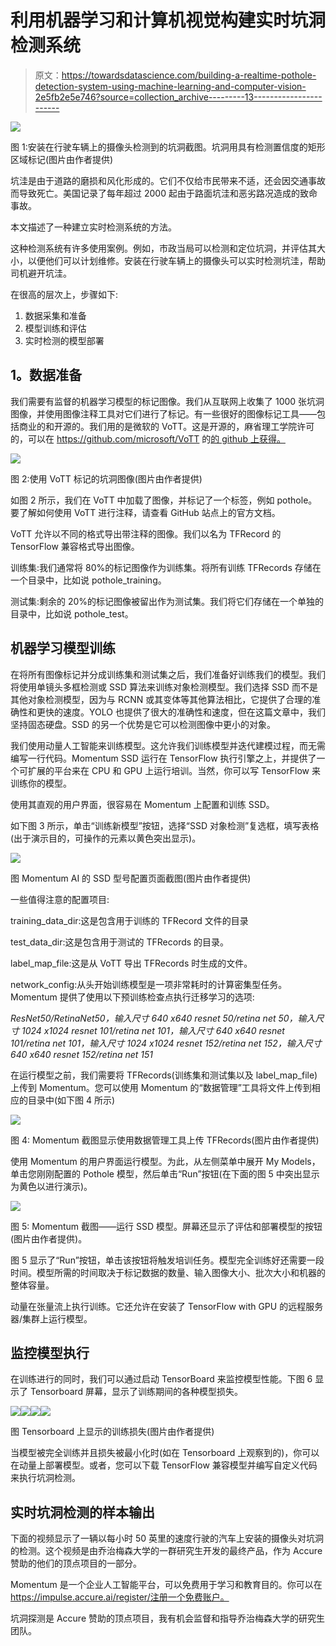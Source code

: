 # 利用机器学习和计算机视觉构建实时坑洞检测系统

> 原文：<https://towardsdatascience.com/building-a-realtime-pothole-detection-system-using-machine-learning-and-computer-vision-2e5fb2e5e746?source=collection_archive---------13----------------------->

![](img/ad37c4a3d9f9d24ec2987e4f048d9844.png)

图 1:安装在行驶车辆上的摄像头检测到的坑洞截图。坑洞用具有检测置信度的矩形区域标记(图片由作者提供)

坑洼是由于道路的磨损和风化形成的。它们不仅给市民带来不适，还会因交通事故而导致死亡。美国记录了每年超过 2000 起由于路面坑洼和恶劣路况造成的致命事故。

本文描述了一种建立实时检测系统的方法。

这种检测系统有许多使用案例。例如，市政当局可以检测和定位坑洞，并评估其大小，以便他们可以计划维修。安装在行驶车辆上的摄像头可以实时检测坑洼，帮助司机避开坑洼。

在很高的层次上，步骤如下:

1.  数据采集和准备
2.  模型训练和评估
3.  实时检测的模型部署

## **1。数据准备**

我们需要有监督的机器学习模型的标记图像。我们从互联网上收集了 1000 张坑洞图像，并使用图像注释工具对它们进行了标记。有一些很好的图像标记工具——包括商业的和开源的。我们用的是微软的 VoTT。这是开源的，麻省理工学院许可的，可以在 https://github.com/microsoft/VoTT 的[的 github 上获得。](https://github.com/microsoft/VoTT)

![](img/ddd9bf353de5d8af74f9e7f1ed32ff87.png)

图 2:使用 VoTT 标记的坑洞图像(图片由作者提供)

如图 2 所示，我们在 VoTT 中加载了图像，并标记了一个标签，例如 pothole。要了解如何使用 VoTT 进行注释，请查看 GitHub 站点上的官方文档。

VoTT 允许以不同的格式导出带注释的图像。我们以名为 TFRecord 的 TensorFlow 兼容格式导出图像。

训练集:我们通常将 80%的标记图像作为训练集。将所有训练 TFRecords 存储在一个目录中，比如说 pothole_training。

测试集:剩余的 20%的标记图像被留出作为测试集。我们将它们存储在一个单独的目录中，比如说 pothole_test。

## 机器学习模型训练

在将所有图像标记并分成训练集和测试集之后，我们准备好训练我们的模型。我们将使用单镜头多框检测或 SSD 算法来训练对象检测模型。我们选择 SSD 而不是其他对象检测模型，因为与 RCNN 或其变体等其他算法相比，它提供了合理的准确性和更快的速度。YOLO 也提供了很大的准确性和速度，但在这篇文章中，我们坚持固态硬盘。SSD 的另一个优势是它可以检测图像中更小的对象。

我们使用动量人工智能来训练模型。这允许我们训练模型并迭代建模过程，而无需编写一行代码。Momentum SSD 运行在 TensorFlow 执行引擎之上，并提供了一个可扩展的平台来在 CPU 和 GPU 上运行培训。当然，你可以写 TensorFlow 来训练你的模型。

使用其直观的用户界面，很容易在 Momentum 上配置和训练 SSD。

如下图 3 所示，单击“训练新模型”按钮，选择“SSD 对象检测”复选框，填写表格(出于演示目的，可操作的元素以黄色突出显示)。

![](img/ebacfc9d4eb74b19b364819dfeed4e63.png)

图 Momentum AI 的 SSD 型号配置页面截图(图片由作者提供)

一些值得注意的配置项目:

training_data_dir:这是包含用于训练的 TFRecord 文件的目录

test_data_dir:这是包含用于测试的 TFRecords 的目录。

label_map_file:这是从 VoTT 导出 TFRecords 时生成的文件。

network_config:从头开始训练模型是一项非常耗时的计算密集型任务。Momentum 提供了使用以下预训练检查点执行迁移学习的选项:

*ResNet50/RetinaNet50，输入尺寸 640 x640
resnet 50/retina net 50，输入尺寸 1024 x1024
resnet 101/retina net 101，输入尺寸 640 x640
resnet 101/retina net 101，输入尺寸 1024 x1024
resnet 152/retina net 152，输入尺寸 640 x640
resnet 152/retina net 151*

在运行模型之前，我们需要将 TFRecords(训练集和测试集以及 label_map_file)上传到 Momentum。您可以使用 Momentum 的“数据管理”工具将文件上传到相应的目录中(如下图 4 所示)

![](img/87db4daab5ede6cc47f2d07c8a0fc609.png)

图 4: Momentum 截图显示使用数据管理工具上传 TFRecords(图片由作者提供)

使用 Momentum 的用户界面运行模型。为此，从左侧菜单中展开 My Models，单击您刚刚配置的 Pothole 模型，然后单击“Run”按钮(在下面的图 5 中突出显示为黄色以进行演示)。

![](img/03d65e1d92db3d1a7e94b38ebdb4e0e6.png)

图 5: Momentum 截图——运行 SSD 模型。屏幕还显示了评估和部署模型的按钮(图片由作者提供)。

图 5 显示了“Run”按钮，单击该按钮将触发培训任务。模型完全训练好还需要一段时间。模型所需的时间取决于标记数据的数量、输入图像大小、批次大小和机器的整体容量。

动量在张量流上执行训练。它还允许在安装了 TensorFlow with GPU 的远程服务器/集群上运行模型。

## 监控模型执行

在训练进行的同时，我们可以通过启动 TensorBoard 来监控模型性能。下图 6 显示了 Tensorboard 屏幕，显示了训练期间的各种模型损失。

![](img/0295ebc39f233ae67a8ab5729341379e.png)![](img/1f91705b40d3b41501dea351b2e604c5.png)![](img/1f14820b141079333e0b1d71bc9d15bc.png)![](img/a82a2cba0b7f1cb703518aab7506d7fe.png)

图 Tensorboard 上显示的训练损失(图片由作者提供)

当模型被完全训练并且损失被最小化时(如在 Tensorboard 上观察到的)，你可以在动量上部署模型。或者，您可以下载 TensorFlow 兼容模型并编写自定义代码来执行坑洞检测。

## 实时坑洞检测的样本输出

下面的视频显示了一辆以每小时 50 英里的速度行驶的汽车上安装的摄像头对坑洞的检测。这个视频是由乔治梅森大学的一群研究生开发的最终产品，作为 Accure 赞助的他们的顶点项目的一部分。

Momentum 是一个企业人工智能平台，可以免费用于学习和教育目的。你可以在 https://impulse.accure.ai/register/注册一个免费账户。

坑洞探测是 Accure 赞助的顶点项目，我有机会监督和指导乔治梅森大学的研究生团队。